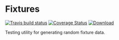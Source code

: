 # Fixtures

[![Travis build status](https://travis-ci.org/iteratoruk/iterator-fixtures.svg?branch=master)](https://travis-ci.org/iteratoruk/iterator-fixtures)
[![Coverage Status](https://coveralls.io/repos/github/iteratoruk/iterator-fixtures/badge.svg?branch=master)](https://coveralls.io/github/iteratoruk/iterator-fixtures?branch=master)
[![Download](https://api.bintray.com/packages/iteratoruk/maven/iterator-fixtures/images/download.svg) ](https://bintray.com/iteratoruk/maven/iterator-fixtures/_latestVersion)

Testing utility for generating random fixture data.
